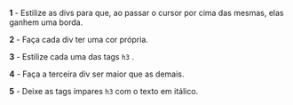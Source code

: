 **1** - Estilize as divs para que, ao passar o cursor por cima das mesmas, elas ganhem uma borda.

**2** - Faça cada div ter uma cor própria.

**3** - Estilize cada uma das tags  `h3`  .

**4** - Faça a terceira div ser maior que as demais.

**5** - Deixe as tags ímpares  `h3`  com o texto em itálico.